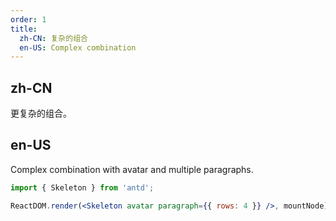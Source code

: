 ```yaml
---
order: 1
title:
  zh-CN: 复杂的组合
  en-US: Complex combination
---
```


## zh-CN

更复杂的组合。

## en-US

Complex combination with avatar and multiple paragraphs.

````jsx
import { Skeleton } from 'antd';

ReactDOM.render(<Skeleton avatar paragraph={{ rows: 4 }} />, mountNode);
````
